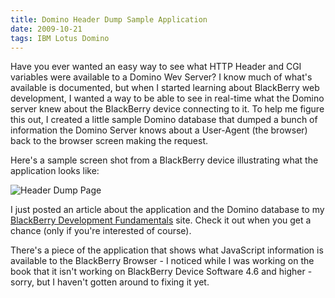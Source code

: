 ```yaml
---
title: Domino Header Dump Sample Application
date: 2009-10-21
tags: IBM Lotus Domino
---
```


Have you ever wanted an easy way to see what HTTP Header and CGI variables were available to a Domino Wev Server? I know much of what's available is documented, but when I started learning about BlackBerry web development, I wanted a way to be able to see in real-time what the Domino server knew about the BlackBerry device connecting to it. To help me figure this out, I created a little sample Domino database that dumped a bunch of information the Domino Server knows about a User-Agent (the browser) back to the browser screen making the request.

Here's a sample screen shot from a BlackBerry device illustrating what the application looks like:

![](images/stories/jmw08_11.jpg "Header Dump Page")

I just posted an article about the application and the Domino database to my [BlackBerry Development Fundamentals](http://bbdevfundamentals.com/code-samples/header-dump-domino.html) site. Check it out when you get a chance (only if you're interested of course).

There's a piece of the application that shows what JavaScript information is available to the BlackBerry Browser - I noticed while I was working on the book that it isn't working on BlackBerry Device Software 4.6 and higher - sorry, but I haven't gotten around to fixing it yet.